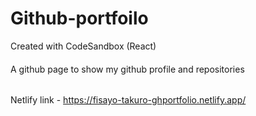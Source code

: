 # Github-portfoilo
Created with CodeSandbox (React)
####
A github page to show my github profile and repositories
######
Netlify link - https://fisayo-takuro-ghportfolio.netlify.app/
